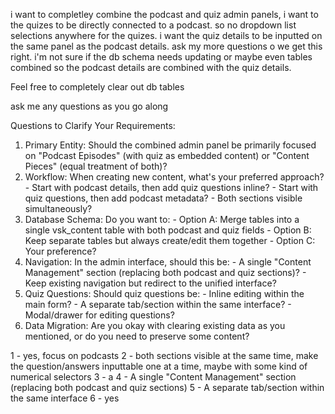 i want to completley combine the podcast and quiz admin panels, i want to the quizes to be directly connected to a podcast. so no dropdown list selections anywhere for the quizes. i want the quiz details to be inputted on the same panel as the podcast details. ask my more questions o we get this right. i'm not sure if the db schema needs updating or maybe even tables combined so the podcast details are combined with the quiz details.

Feel free to completely clear out db tables

ask me any questions as you go along

Questions to Clarify Your Requirements:

  1. Primary Entity: Should the combined admin panel be primarily focused on "Podcast Episodes"
  (with quiz as embedded content) or "Content Pieces" (equal treatment of both)?
  2. Workflow: When creating new content, what's your preferred approach?
    - Start with podcast details, then add quiz questions inline?
    - Start with quiz questions, then add podcast metadata?
    - Both sections visible simultaneously?
  3. Database Schema: Do you want to:
    - Option A: Merge tables into a single vsk_content table with both podcast and quiz fields
    - Option B: Keep separate tables but always create/edit them together
    - Option C: Your preference?
  4. Navigation: In the admin interface, should this be:
    - A single "Content Management" section (replacing both podcast and quiz sections)?
    - Keep existing navigation but redirect to the unified interface?
  5. Quiz Questions: Should quiz questions be:
    - Inline editing within the main form?
    - A separate tab/section within the same interface?
    - Modal/drawer for editing questions?
  6. Data Migration: Are you okay with clearing existing data as you mentioned, or do you need to
  preserve some content?

  
1 - yes, focus on podcasts
2 - both sections visible at the same time, make the question/answers inputtable one at a time, maybe with some kind of numerical selectors
3 - a
4 - A single "Content Management" section (replacing both podcast and quiz sections)
5 - A separate tab/section within the same interface
6 - yes